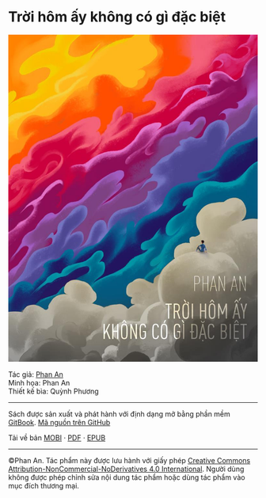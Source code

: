 # Trời hôm ấy không có gì đặc biệt

![Bìa](images/cover.jpg)

Tác giả: [Phan An](https://phanan.net)  
Minh họa: Phan An  
Thiết kế bìa: Quỳnh Phương

---

Sách được sản xuất và phát hành với định dạng mở bằng phần mềm [GitBook](https://github.com/GitbookIO/gitbook). [Mã nguồn trên GitHub](https://github.com/phanan-books/thakcgdb)

Tải về bản [MOBI](http://troi.phanan.net/ebook/download/mobi) · [PDF](http://troi.phanan.net/ebook/download/pdf) · [EPUB](http://troi.phanan.net/ebook/download/epub)

---

©Phan An. Tác phẩm này được lưu hành với giấy phép [Creative Commons Attribution-NonCommercial-NoDerivatives 4.0 International](https://creativecommons.org/licenses/by-nc-nd/4.0/). Người dùng không được phép chỉnh sửa nội dung tác phẩm hoặc dùng tác phẩm vào mục đích thương mại. 
